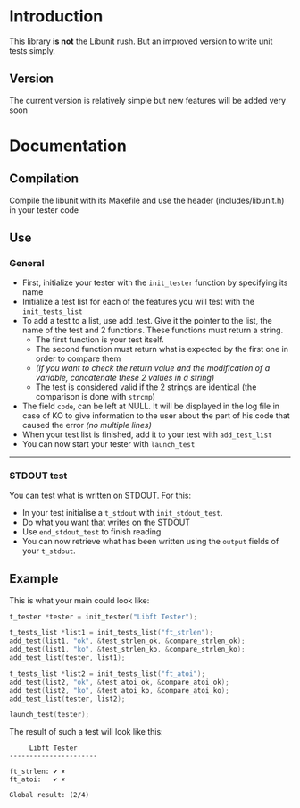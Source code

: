 # Introduction
This library **is not** the Libunit rush. But an improved version to write unit tests simply.
## Version
The current version is relatively simple but new features will be added very soon
# Documentation
## Compilation
Compile the libunit with its Makefile and use the header (includes/libunit.h) in your tester code
## Use
### General
- First, initialize your tester with the `init_tester` function by specifying its name
- Initialize a test list for each of the features you will test with the `init_tests_list`
- To add a test to a list, use add_test. Give it the pointer to the list, the name of the test and 2 functions. These functions must return a string.
  - The first function is your test itself.
  - The second function must return what is expected by the first one in order to compare them
  - _(If you want to check the return value and the modification of a variable, concatenate these 2 values in a string)_
  - The test is considered valid if the 2 strings are identical (the comparison is done with `strcmp`)
- The field `code`, can be left at NULL. It will be displayed in the log file in case of KO to give information to the user about the part of his code that caused the error _(no multiple lines)_
- When your test list is finished, add it to your test with `add_test_list`
- You can now start your tester with `launch_test`
---
### STDOUT test
You can test what is written on STDOUT. For this:
- In your test initialise a `t_stdout` with `init_stdout_test`.
- Do what you want that writes on the STDOUT
- Use `end_stdout_test` to finish reading
- You can now retrieve what has been written using the `output` fields of your `t_stdout`.
## Example
This is what your main could look like:
```c
t_tester *tester = init_tester("Libft Tester");

t_tests_list *list1 = init_tests_list("ft_strlen");
add_test(list1, "ok", &test_strlen_ok, &compare_strlen_ok);
add_test(list1, "ko", &test_strlen_ko, &compare_strlen_ko);
add_test_list(tester, list1);

t_tests_list *list2 = init_tests_list("ft_atoi");
add_test(list2, "ok", &test_atoi_ok, &compare_atoi_ok);
add_test(list2, "ko", &test_atoi_ko, &compare_atoi_ko);
add_test_list(tester, list2);

launch_test(tester);
```
The result of such a test will look like this:
```
     Libft Tester     
----------------------

ft_strlen: ✔ ✗
ft_atoi:   ✔ ✗

Global result: (2/4)
```